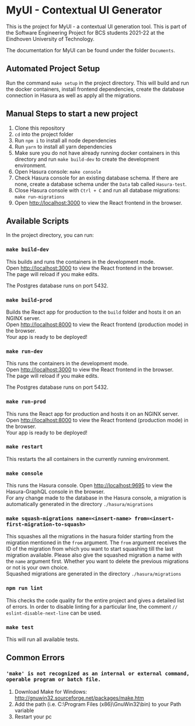 # MyUI - Contextual UI Generator

This is the project for MyUI - a contextual UI generation tool. This is part of the Software Engineering Project for BCS students 2021-22 at the Eindhoven University of Technology.

The documentation for MyUI can be found under the folder `Documents`.

## Automated Project Setup

Run the command `make setup` in the project directory. This will build and run the docker containers, install frontend dependencies, create the database connection in Hasura as well as apply all the migrations.

## Manual Steps to start a new project

1. Clone this repository
2. `cd` into the project folder
3. Run `npm i` to install all node dependencies
4. Run `yarn` to install all yarn dependencies
5. Make sure you do not have already running docker containers in this directory and run `make build-dev` to create the development environment.
6. Open Hasura console: `make console`
7. Check Hasura console for an existing database schema. If there are none, create a database schema under the `Data` tab called `Hasura-test`.
8. Close Hasura console with `Ctrl + C` and run all database migrations: `make run-migrations`
9. Open [http://localhost:3000](http://localhost:3000) to view the React frontend in the browser.

## Available Scripts

In the project directory, you can run:

### `make build-dev`

This builds and runs the containers in the development mode.\
Open [http://localhost:3000](http://localhost:3000) to view the React frontend in the browser.\
The page will reload if you make edits.

The Postgres database runs on port 5432.

### `make build-prod`

Builds the React app for production to the `build` folder and hosts it on an NGINX server.\
Open [http://localhost:8000](http://localhost:8000) to view the React frontend (production mode) in the browser.\
Your app is ready to be deployed!

### `make run-dev`

This runs the containers in the development mode.\
Open [http://localhost:3000](http://localhost:3000) to view the React frontend in the browser.\
The page will reload if you make edits.

The Postgres database runs on port 5432.

### `make run-prod`

This runs the React app for production and hosts it on an NGINX server.\
Open [http://localhost:8000](http://localhost:8000) to view the React frontend (production mode) in the browser.\
Your app is ready to be deployed!

### `make restart`

This restarts the all containers in the currently running environment.

### `make console`

This runs the Hasura console.
Open [http://localhost:9695](http://localhost:9695) to view the Hasura-GraphQL console in the browser.\
For any change made to the database in the Hasura console, a migration is automatically generated in the directory `./hasura/migrations`

### `make squash-migrations name=<insert-name> from=<insert-first-migration-to-squash>`

This squashes all the migrations in the hasura folder starting from the migration mentioned in the `from` argument. The `from` argument receives the ID of the migration from which you want to start squashing till the last migration available. Please also give the squashed migration a name with the `name` argument first. Whether you want to delete the previous migrations or not is your own choice.\
Squashed migrations are generated in the directory `./hasura/migrations`

### `npm run lint`

This checks the code quality for the entire project and gives a detailed list of errors.
In order to disable linting for a particular line, the comment `// eslint-disable-next-line` can be used.

### `make test`

This will run all available tests.

## Common Errors

### `'make' is not recognized as an internal or external command, operable program or batch file.`

1. Download Make for Windows: http://gnuwin32.sourceforge.net/packages/make.htm
2. Add the path (i.e. C:\Program Files (x86)\GnuWin32\bin) to your Path variable
3. Restart your pc
